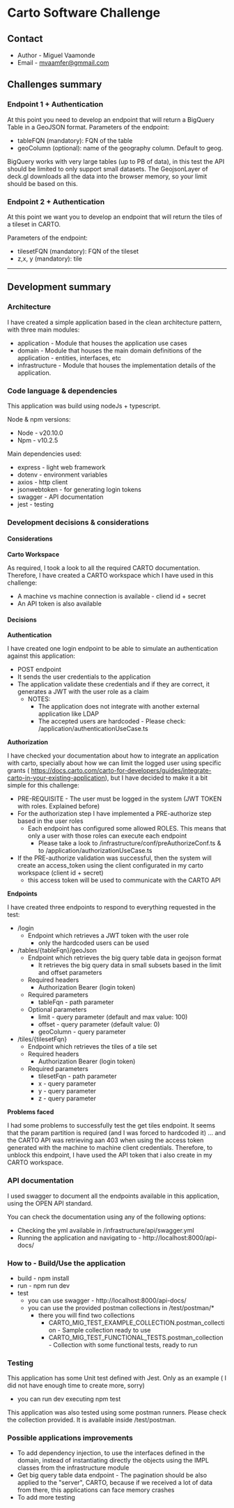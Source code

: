 # Carto Software Challenge

## Contact
* Author - Miguel Vaamonde
* Email - mvaamfer@gmmail.com

## Challenges summary

### Endpoint 1 + Authentication
At this point you need to develop an endpoint that will return a BigQuery Table
in a GeoJSON format.
Parameters of the endpoint:
* tableFQN (mandatory): FQN of the table
* geoColumn (optional): name of the geography column. Default to geog.

BigQuery works with very large tables (up to PB of data), in this test the API
should be limited to only support small datasets. The GeojsonLayer of deck.gl
downloads all the data into the browser memory, so your limit should be based
on this.

### Endpoint 2 + Authentication
At this point we want you to develop an endpoint that will return the tiles of a
tileset in CARTO.

Parameters of the endpoint:
* tilesetFQN (mandatory): FQN of the tileset
* z,x, y (mandatory): tile

---

## Development summary

### Architecture

I have created a simple application based in the clean architecture pattern, with three main modules:
* application - Module that houses the application use cases
* domain - Module that houses the main domain definitions of the application - entities, interfaces, etc
* infrastructure - Module that houses the implementation details of the application.

### Code language & dependencies
This application was build using nodeJs + typescript.

Node & npm versions:
* Node - v20.10.0
* Npm - v10.2.5

Main dependencies used:
* express - light web framework
* dotenv - environment variables
* axios - http client
* jsonwebtoken - for generating login tokens
* swagger - API documentation
* jest - testing

### Development decisions & considerations

#### Considerations

**Carto Workspace**

As required, I took a look to all the required CARTO documentation. Therefore, I have created a CARTO workspace which I have used in this challenge:
* A machine vs machine connection is available - cliend id + secret
* An API token is also available

#### Decisions

**Authentication**

I have created one login endpoint to be able to simulate an authentication against this application:
* POST endpoint
* It sends the user credentials to the application
* The application validate these credentials and if they are correct, it generates a JWT with the user role as a claim
  * NOTES:
    * The application does not integrate with another external application like LDAP
    * The accepted users are hardcoded - Please check: /application/authenticationUseCase.ts

**Authorization**

I have checked your documentation about how to integrate an application with carto, specially about how we can limit the logged user using specific grants (
https://docs.carto.com/carto-for-developers/guides/integrate-carto-in-your-existing-application), but I have decided to make it a bit simple for this challenge:
* PRE-REQUISITE - The user must be logged in the system (JWT TOKEN with roles. Explained before)
* For the authorization step I have implemented a PRE-authorize step based in the user roles
  * Each endpoint has configured some allowed ROLES. This means that only a user with those roles can execute each endpoint
    * Please take a look to /infrastructure/conf/preAuthorizeConf.ts & to /application/authorizationUseCase.ts
* If the PRE-authorize validation was successful, then the system will create an access_token using the client configurated in my carto workspace (client id + secret)
  * this access token will be used to communicate with the CARTO API

**Endpoints**

I have created three endpoints to respond to everything requested in the test:

* /login
  * Endpoint which retrieves a JWT token with the user role
    * only the hardcoded users can be used
* /tables/{tableFqn}/geoJson
  * Endpoint which retrieves the big query table data in geojson format
    * It retrieves the big query data in small subsets based in the limit and offset parameters
  * Required headers
    * Authorization Bearer (login token)
  * Required parameters
    * tableFqn - path parameter
  * Optional parameters
    * limit - query parameter (default and max value: 100)
    * offset - query parameter (default value: 0)
    * geoColumn - query parameter
* /tiles/{tilesetFqn}
  * Endpoint which retrieves the tiles of a tile set
  * Required headers
    * Authorization Bearer (login token)
  * Required parameters
    * tilesetFqn - path parameter
    * x - query parameter
    * y - query parameter
    * z - query parameter

**Problems faced**

I had some problems to successfully test the get tiles endpoint. 
It seems that the param partition is required (and I was forced to hardcoded it) ... and the CARTO API was retrieving aan 403 when using the access token generated with the machine to machine client credentials. Therefore, to unblock this endpoint, I have used the API token that i also create in my CARTO workspace.

### API documentation

I used swagger to document all the endpoints available in this application, using the OPEN API standard.

You can check the documentation using any of the following options:
* Checking the yml available in /infrastructure/api/swagger.yml
* Running the application and navigating to - http://localhost:8000/api-docs/

### How to - Build/Use the application

* build - npm install
* run - npm run dev
* test
  * you can use swagger - http://localhost:8000/api-docs/
  * you can use the provided postman collections in /test/postman/*
    * there you will find two collections
      * CARTO_MIG_TEST_EXAMPLE_COLLECTION.postman_collection - Sample collection ready to use
      * CARTO_MIG_TEST_FUNCTIONAL_TESTS.postman_collection - Collection with some functional tests, ready to run

### Testing
This application has some Unit test defined with Jest. Only as an example ( I did not have enough time to create more, sorry)
* you can run dev executing npm test

This application was also tested using some postman runners. Please check the collection provided. It is available inside /test/postman.

### Possible applications improvements
* To add dependency injection, to use the interfaces defined in the domain, instead of instantiating directly the objects using the IMPL classes from the infrastructure module
* Get big query table data endpoint - The pagination should be also applied to the "server", CARTO, because if we received a lot of data from there, this applications can face memory crashes
* To add more testing